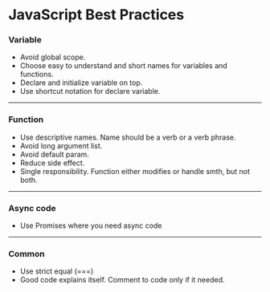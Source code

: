 # JavaScript Best Practices

### Variable
- Avoid global scope.
- Choose easy to understand and short names for variables and functions.
- Declare and initialize variable on top.
- Use shortcut notation for declare variable.
 ***
### Function
- Use descriptive names. Name should be a verb or a verb phrase.
- Avoid long argument list.
- Avoid default param.
- Reduce side effect.
- Single responsibility. Function either modifies or handle smth, but not both.
 ***
### Async code
- Use Promises where you need async code
 ***
### Common
- Use strict equal (===)
- Good code explains itself. Comment to code only if it needed.
